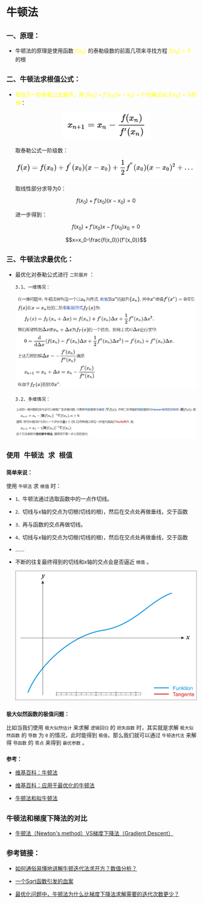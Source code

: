 # 牛顿法

## `一、原理：`

* 牛顿法的原理是使用函数 <font color='yellow'>$f(x_0)$</font> 的泰勒级数的前面几项来寻找方程 <font color='yellow'>$f(x_0)=0$ </font>的根

## `二、牛顿法求根值公式：`

* <font color='yellow'>相当于一阶泰勒公式展开，用 $f(x_0)+f'(x_0)(x-x_0)=0$ 的解近似 $f(x_0)=0的解$</font>：

    <div align=center><img src="./static/readme/1.jpg"/></div>

  取泰勒公式一阶级数：
    
    <div align=center><img height='50' src="./static/readme/2.jpg"/></div>

    取线性部分求导为0：

    $$f(x_0)+f'(x_0)(x-x_0)=0$$

    进一步得到：

    $$f(x_0)+f'(x_0)x-f'(x_0)x_0=0$$

    $$x=x_0-\frac{f(x_0)}{f'(x_0)}$$


## `三、牛顿法求最优化：`

* 最优化对泰勒公式进行 `二阶展开` ：
  
    `3.1、一维情况：`

    <div align=center><img src="./static/readme/3.jpg"/></div>

    `3.2、多维情况：`

    <div align=center><img src="./static/readme/4.jpg"/></div>





## `使用 牛顿法 求 根值`


### `简单来说：`

使用 `牛顿法` 求 `根值` 时：

* `1、`牛顿法通过选取函数中的一点作切线。

* `2、`切线与x轴的交点为切根(切线的根)，然后在交点处再做垂线，交于函数

* `3、`再与函数的交点再做切线。

* `4、`切线与x轴的交点为切根(切线的根)，然后在交点处再做垂线，交于函数

* ......


* 不断的往复最终得到的切线和x轴的交点会是否逼近 `根值` 。

    <div align=center><img src="./static/readme/NewtonIteration_Ani.gif"/></div>





### `极大似然函数的极值问题：`

比如当我们使用 `极大似然估计` 来求解 `逻辑回归` 的 `损失函数` 时，其实就是求解 `极大似然函数` 的 `导数` 为 `0` 的情况，此时能得到 `极值`，那么我们就可以通过 `牛顿迭代法` 来解得 `导函数` 的 `零点` 来得到 `最优参数` 。

### `参考：`

* [维基百科：牛顿法](https://zh.wikipedia.org/wiki/%E7%89%9B%E9%A1%BF%E6%B3%95)

* [维基百科：应用于最优化的牛顿法](https://zh.wikipedia.org/wiki/%E6%87%89%E7%94%A8%E6%96%BC%E6%9C%80%E5%84%AA%E5%8C%96%E7%9A%84%E7%89%9B%E9%A0%93%E6%B3%95)

* [牛顿法和拟牛顿法](https://zhuanlan.zhihu.com/p/46536960)

## `牛顿法和梯度下降法的对比`


* [牛顿法（Newton's method）VS梯度下降法（Gradient Descent）](https://www.cnblogs.com/webRobot/p/12237459.html)


## `参考链接：`

* [如何通俗易懂地讲解牛顿迭代法求开方？数值分析？](https://www.zhihu.com/question/20690553/answer/146104283)

* [一个Sqrt函数引发的血案](https://www.cnblogs.com/pkuoliver/archive/2010/10/06/sotry-about-sqrt.html)

* [最优化问题中，牛顿法为什么比梯度下降法求解需要的迭代次数更少？](https://www.zhihu.com/question/19723347/answer/113542871)


